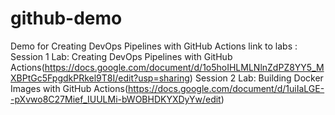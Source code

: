 # github-demo
Demo for Creating DevOps Pipelines with GitHub Actions 
link to labs : 
Session 1 Lab: Creating DevOps Pipelines with GitHub Actions(https://docs.google.com/document/d/1o5hoIHLMLNlnZdPZ8YY5_MXBPtGc5FpgdkPRkel9T8I/edit?usp=sharing) 
Session 2 Lab: Building Docker Images with GitHub Actions(https://docs.google.com/document/d/1uiIaLGE--pXvwo8C27Mief_IUULMi-bWOBHDKYXDyYw/edit)
